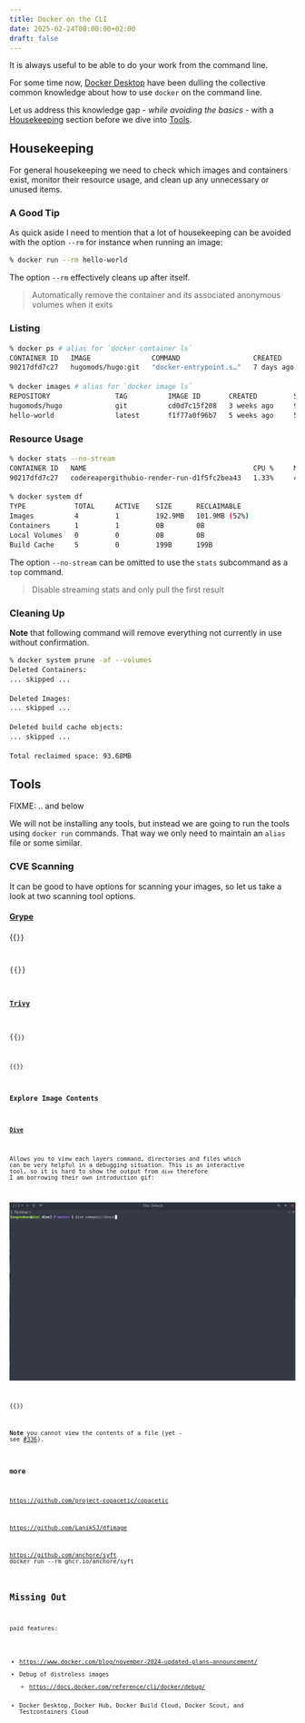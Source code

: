 ```yaml
---
title: Docker on the CLI
date: 2025-02-24T00:00:00+02:00
draft: false
---
```


It is always useful to be able to do your work from the command line. 

For some time now, [Docker Desktop](https://www.docker.com) have been dulling the collective common knowledge about how to use `docker` on the command line.

Let us address this knowledge gap - _while avoiding the basics_ - with a [Housekeeping](#housekeeping) section before we dive into [Tools](#tools).

## Housekeeping

For general housekeeping we need to check which images and containers exist, monitor their resource usage, and clean up any unnecessary or unused items.

### A Good Tip

As quick aside I need to mention that a lot of housekeeping can be avoided with the option `--rm` for instance when running an image:

```sh
% docker run --rm hello-world
```

The option `--rm` effectively cleans up after itself.
> Automatically remove the container and its associated anonymous volumes when it exits

### Listing

```sh
% docker ps # alias for `docker container ls`
CONTAINER ID   IMAGE               COMMAND                  CREATED      STATUS      PORTS                      NAMES
90217dfd7c27   hugomods/hugo:git   "docker-entrypoint.s…"   7 days ago   Up 7 days   127.0.0.1:1313->1313/tcp   codereapergithubio-render-run-d1f5fc2bea43

% docker images # alias for `docker image ls`
REPOSITORY                TAG          IMAGE ID       CREATED         SIZE
hugomods/hugo             git          cd0d7c15f208   3 weeks ago     99.2MB
hello-world               latest       f1f77a0f96b7   5 weeks ago     5.2kB
```

### Resource Usage

```sh
% docker stats --no-stream
CONTAINER ID   NAME                                         CPU %     MEM USAGE / LIMIT     MEM %     NET I/O           BLOCK I/O   PIDS
90217dfd7c27   codereapergithubio-render-run-d1f5fc2bea43   1.33%     47.91MiB / 1.914GiB   2.45%     2.05MB / 26.2MB   0B / 0B     40

% docker system df
TYPE            TOTAL     ACTIVE    SIZE      RECLAIMABLE
Images          4         1         192.9MB   101.9MB (52%)
Containers      1         1         0B        0B
Local Volumes   0         0         0B        0B
Build Cache     5         0         199B      199B
```

The option `--no-stream` can be omitted to use the `stats` subcommand as a `top` command.
> Disable streaming stats and only pull the first result

### Cleaning Up

**Note** that following command will remove everything not currently in use without confirmation.

```sh
% docker system prune -af --volumes  
Deleted Containers:
... skipped ...

Deleted Images:
... skipped ...

Deleted build cache objects:
... skipped ...

Total reclaimed space: 93.68MB
```

## Tools

FIXME: .. and below

We will not be installing any tools, but instead we are going to run the tools using `docker run` commands. That way we only need to maintain an `alias` file or some similar.

### CVE Scanning

It can be good to have options for scanning your images, so let us take a look at two scanning tool options.

#### [Grype](https://anchore.com/opensource/)

{{<code language="plain" source="grype.output">}}

{{<collapsed-code summary="Show alias" language="sh" source="grype.alias">}}

#### [Trivy](https://trivy.dev/)

{{<code language="plain" source="trivy.output">}}

{{<collapsed-code summary="Show alias" language="sh" source="trivy.alias">}}

### Explore Image Contents

#### [Dive](https://github.com/wagoodman/dive)

Allows you to view each layers command, directories and files which can be very helpful in a debugging situation. This is an interactive tool, so it is hard to show the output from `dive` therefore I am borrowing their own introduction gif:

![Animation showing the functions in dive](dive-demo.gif)

{{<collapsed-code summary="Show alias" language="sh" source="dive.alias">}}

**Note** you cannot view the contents of a file (yet - see [#336](https://github.com/wagoodman/dive/issues/336)).




### more

https://github.com/project-copacetic/copacetic

https://github.com/LanikSJ/dfimage

https://github.com/anchore/syft
docker run --rm ghcr.io/anchore/syft 


## Missing Out

paid features: 
- https://www.docker.com/blog/november-2024-updated-plans-announcement/
- Debug of distroless images
	- https://docs.docker.com/reference/cli/docker/debug/
- Docker Desktop, Docker Hub, Docker Build Cloud, Docker Scout, and Testcontainers Cloud
